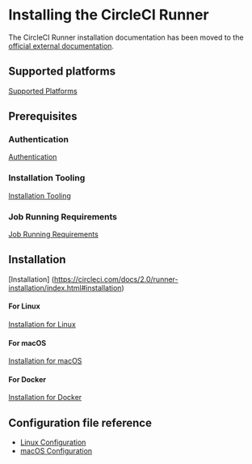 # Installing the CircleCI Runner

The CircleCI Runner installation documentation has been moved to the [official external documentation](https://circleci.com/docs/2.0/runner-installation).

## Supported platforms

[Supported Platforms](https://circleci.com/docs/2.0/runner-installation/index.html#supported-platforms)

## Prerequisites

### Authentication

[Authentication](https://circleci.com/docs/2.0/runner-installation/index.html#authentication)

### Installation Tooling

[Installation Tooling](https://circleci.com/docs/2.0/runner-installation/index.html#installation-tooling)

### Job Running Requirements

[Job Running Requirements](https://circleci.com/docs/2.0/runner-installation/index.html#job-running-requirements)

## Installation

[Installation] (https://circleci.com/docs/2.0/runner-installation/index.html#installation)

#### For Linux 

[Installation for Linux](https://circleci.com/docs/2.0/runner-installation/index.html#installing-the-circleci-runner-on-linux)

#### For macOS 

[Installation for macOS](https://circleci.com/docs/2.0/runner-installation/index.html#circleci-runner-installation-macos)

#### For Docker

[Installation for Docker](https://circleci.com/docs/2.0/runner-installation/index.html#docker-installation)

## Configuration file reference

* [Linux Configuration](https://circleci.com/docs/2.0/runner-installation/index.html#create-the-circleci-runner-configuration)
* [macOS Configuration](https://circleci.com/docs/2.0/runner-installation/index.html#create-a-circleci-runner-configuration)
